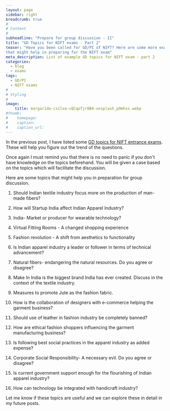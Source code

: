 ```yaml
---
layout: page
sidebar: right
breadcrumb: true
#
# Content
#
subheadline: "Prepare for group discussion - II"
title: "GD Topics for NIFT exams - Part 2"
teaser: "Have you been called for GD/PI of NIFT? Here are some more example topics
that might help in preparing for the NIFT exam"
meta_description: List of example GD topics for NIFT exam - part 2
categories:
  - blog
  - exams
tags:
  - GD/PI
  - NIFT exams
#
# Styling
#
image:
    title: margarida-csilva-cQCqoTjr0B4-unsplash_p9mhss.webp
#thumb:
#    homepage:
#    caption:
#    caption_url:
---
```


In the previous post, I have listed some [GD topics for NIFT entrance
exams](/blog/exams/gd-topics-for-nift-entrance-exams). These will help you figure out the trend of the questions. 

Once again I must remind you that there is no need to panic if you don't have knowledge on
the topics beforehand. You will be given a case based on the topics which will
facilitate the discussion.

Here are some topics that might help you in preparation for group discussion.

1) Should Indian textile industry focus more on the production of
man-made fibers?

2) How will Startup India affect Indian Apparel Industry?

3) India- Market or producer for wearable technology?

4) Virtual Fitting Rooms - A changed shopping experience

5) Fashion revolution - A shift from aesthetics to functionality

6) Is Indian apparel industry a leader or follower in terms of technical
advancement?

7) Natural fibers- endangering the natural resources. Do you agree or disagree?

8) Make In India is the biggest brand India has ever created. Discuss in the
context of the textile industry.

9) Measures to promote Jute as the fashion fabric.

10) How is the collaboration of designers with e-commerce helping the garment
business?

11) Should use of leather in fashion industry be completely banned?

12) How are ethical fashion shoppers influencing the garment manufacturing
business?

13) Is following best social practices in the apparel industry as added
expense?

14) Corporate Social Responsibility- A necessary evil. Do you agree or
disagree?

15) Is current government support enough for the flourishing of Indian apparel
industry?

16) How can technology be integrated with handicraft industry?

Let me know if these topics are useful and we can explore these in detail in my
future posts.


